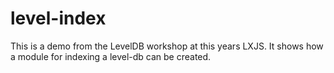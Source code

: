 # level-index

This is a demo from the LevelDB workshop at this years LXJS. It shows how a module for indexing a level-db can be created.
